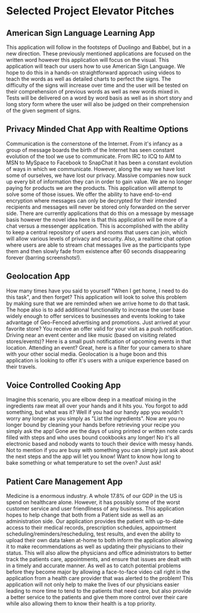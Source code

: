 # Selected Project Elevator Pitches

## American Sign Language Learning App
This application will follow in the footsteps of Duolingo and Babbel, but in a new direction. These previously mentioned applications are focused on the written word however this application will focus on the visual. This application will teach our users how to use American Sign Language. We hope to do this in a hands-on straightforward approach using videos to teach the words as well as detailed charts to perfect the signs. The difficulty of the signs will increase over time and the user will be tested on their comprehension of previous words as well as new words mixed in. Tests will be delivered on a word by word basis as well as in short story and long story form where the user will also be judged on their comprehension of the given segment of signs.

## Privacy Minded Chat App with Realtime Options
Communication is the cornerstone of the Internet. From it's infancy as a group of message boards the birth of the Internet has seen constant evolution of the tool we use to communicate. From IRC to ICQ to AIM to MSN to MySpace to Facebook to SnapChat it has been a constant evolution of ways in which we communicate. However, along the way we have lost some of ourselves, we have lost our privacy. Massive companies now suck up every bit of information they can in order to gain value. We are no longer paying for products we are the products. This application will attempt to solve some of those issues. We offer the ability to have end-to-end encryption where messages can only be decrypted for their intended recipients and messages will never be stored only forwarded on the server side. There are currently applications that do this on a message by message basis however the novel idea here is that this application will be more of a chat versus a messenger application. This is accomplished with the ability to keep a central repository of users and rooms that users can join, which will allow various levels of privacy and security. Also, a realtime chat option where users are able to stream chat messages live as the participants type them and then slowly fade from existence after 60 seconds disappearing forever (barring screenshots!). 

## Geolocation App
How many times have you said to yourself "When I get home, I need to do this task", and then forget? This application will look to solve this problem by making sure that we are reminded when we arrive home to do that task. The hope also is to add additional functionality to increase the user base widely enough to offer services to businesses and events looking to take advantage of Geo-Fenced advertising and promotions. Just arrived at your favorite store? You receive an offer valid for your visit as a push notification. Driving near an event center and like music (based on visiting related stores/events)? Here is a small push notification of upcoming events in that location. Attending an event? Great, here is a filter for your camera to share with your other social media. Geolocation is a huge boon and this application is looking to offer it's users with a unique experience based on their travels.

## Voice Controlled Cooking App
Imagine this scenario, you are elbow deep in a meatloaf mixing in the ingredients raw meat all over your hands and it hits you. You forgot to add something, but what was it? Well if you had our handy app you wouldn't worry any longer as you simply as "List the ingredients". Now are you no longer bound by cleaning your hands before retrieving your recipe you simply ask the app! Gone are the days of using printed or written note cards filled with steps and who uses bound cookbooks any longer! No it's all electronic based and nobody wants to touch their device with messy hands. Not to mention if you are busy with something you can simply just ask about the next steps and the app will let you know! Want to know how long to bake something or what temperature to set the oven? Just ask!

## Patient Care Management App
Medicine is a enormous industry. A whole 17.8% of our GDP in the US is spend on healthcare alone. However, it has possibly some of the worst customer service and user friendliness of any business. This application hopes to help change that both from a Patient side as well as an administration side. Our application provides the patient with up-to-date access to their medical records, prescription schedules, appointment scheduling/reminders/rescheduling, test results, and even the ability to upload their own data taken at-home to both inform the application allowing it to make recommendations as well as updating their physicians to their status. This will also allow the physicians and office administrators to better track the patients care, appointments, and ensure that issues are dealt with in a timely and accurate manner. As well as to catch potential problems before they become major by allowing a face-to-face video call right in the application from a health care provider that was alerted to the problem! This application will not only help to make the lives of our physicians easier leading to more time to tend to the patients that need care, but also provide a better service to the patients and give them more control over their care while also allowing them to know their health is a top priority.
